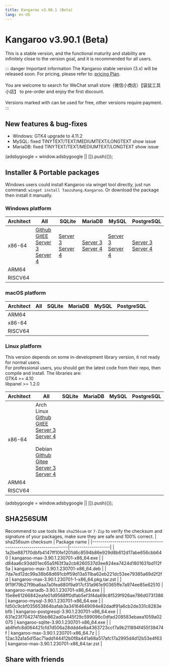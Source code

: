 ```yaml
---
title: Kangaroo v3.90.1 (Beta)
lang: en-US
---
```


# Kangaroo v3.90.1 (Beta)
This is a stable version, and the functional maturity and stability are infinitely close to the version goal, and it is recommended for all users.

::: danger Important information
The Kangaroo stable version (3.x) will be released soon. For pricing, please refer to: [pricing Plan](../document/pricing.md).<br/><br/>
You are welcome to search for WeChat small store（微信小商店）【袋鼠工具小店】 to pre-order and enjoy the first discount. <br/><br/>
Versions marked with <Badge text="Dev" /> <Badge text="Beta"/> can be used for free, other versions require payment.
:::


## New features & bug-fixes
- Windows: GTK4 upgrade to 4.11.2
- MySQL: fixed TINYTEXT/TEXT/MEDIUMTEXT/LONGTEXT show issue
- MariaDB: fixed TINYTEXT/TEXT/MEDIUMTEXT/LONGTEXT show issue

<div>
    <script2 type="text/javascript" async="true" src="https://pagead2.googlesyndication.com/pagead/js/adsbygoogle.js" />
    <ins class="adsbygoogle"
        style="display:block; text-align:center;"
        data-ad-layout="in-article"
        data-ad-format="fluid"
        data-ad-client="ca-pub-3975819313740938"
        data-ad-slot="6760827895"></ins>
    <script2 type="text/javascript">
        (adsbygoogle = window.adsbygoogle || []).push({});
    </script2>
</div>

## Installer & Portable packages
Windows users could install Kangaroo via winget tool directly, just run command: `winget install Taozuhong.Kangaroo`. Or download the package then install it manually.

### Windows platform
| Architect         | All               | SQLite            | MariaDB           | MySQL             | PostgreSQL        |
|-------------------|-------------------|-------------------|-------------------|-------------------|-------------------|
| x86-64            |[Github](https://github.com/dbkangaroo/kangaroo/releases/download/v3.90.1.230701/kangaroo-max-3.90.1.230701-x86_64.exe) <br/> [GitEE](https://gitee.com/dbkangaroo/kangaroo/releases/download/v3.90.1.230701/kangaroo-max-3.90.1.230701-x86_64.exe) <br/> [Server 3](https://kangaroo.awaysoft.com/downloads/v3.90.1.230701/kangaroo-max-3.90.1.230701-x86_64.exe) <br/> [Server 4](https://d4.injdk.cn/dbkangaroo/v3.90.1.230701/kangaroo-max-3.90.1.230701-x86_64.exe) | [Server 3](https://kangaroo.awaysoft.com/downloads/v3.90.1.230701/kangaroo-sqlite-3.90.1.230701-x86_64.exe) <br/> [Server 4](https://d4.injdk.cn/dbkangaroo/v3.90.1.230701/kangaroo-sqlite-3.90.1.230701-x86_64.exe) | [Server 3](https://kangaroo.awaysoft.com/downloads/v3.90.1.230701/kangaroo-mariadb-3.90.1.230701-x86_64.exe) <br/> [Server 4](https://d4.injdk.cn/dbkangaroo/v3.90.1.230701/kangaroo-mariadb-3.90.1.230701-x86_64.exe) | [Server 3](https://kangaroo.awaysoft.com/downloads/v3.90.1.230701/kangaroo-mysql-3.90.1.230701-x86_64.exe) <br/> [Server 4](https://d4.injdk.cn/dbkangaroo/v3.90.1.230701/kangaroo-mysql-3.90.1.230701-x86_64.exe) | [Server 3](https://kangaroo.awaysoft.com/downloads/v3.90.1.230701/kangaroo-postgresql-3.90.1.230701-x86_64.exe) <br/> [Server 4](https://d4.injdk.cn/dbkangaroo/v3.90.1.230701/kangaroo-postgresql-3.90.1.230701-x86_64.exe) |
| ARM64             | | | | | |
| RISCV64           | | | | | |

### macOS platform
| Architect         | All               | SQLite            | MariaDB           | MySQL             | PostgreSQL        |
|-------------------|-------------------|-------------------|-------------------|-------------------|-------------------|
| ARM64             | | | | | |
| x86-64            | | | | | |
| RISCV64           | | | | | |


### Linux platform
This version depends on some in-development library version, it not ready for normal users.<br/>
For professional users, you should get the latest code from their repo, then compile and install. The libraries are:<br/>
GTK4 >= 4.10 <br/>
libpanel >= 1.2.0

| Architect         | All               | SQLite            | MariaDB           | MySQL             | PostgreSQL        |
|-------------------|-------------------|-------------------|-------------------|-------------------|-------------------|
| x86-64            | Arch Linux<br/>[Github](https://github.com/dbkangaroo/kangaroo/releases/download/v3.90.1.230701/kangaroo-max-3.90.1.230701-1-x86_64.pkg.tar.zst) <br/> [GitEE](https://gitee.com/dbkangaroo/kangaroo/releases/download/v3.90.1.230701/kangaroo-max-3.90.1.230701-1-x86_64.pkg.tar.zst) <br/>[Server 3](https://kangaroo.awaysoft.com/downloads/v3.90.1.230701/kangaroo-max-3.90.1.230701-1-x86_64.pkg.tar.zst) <br/> [Server 4](https://d4.injdk.cn/dbkangaroo/v3.90.1.230701/kangaroo-max-3.90.1.230701-1-x86_64.pkg.tar.zst)<br/><br/> Debian<br/> [Github](https://github.com/dbkangaroo/kangaroo/releases/download/v3.90.1.230701/kangaroo-max-3.90.1.230701-x86_64.deb) <br/>[Gitee](https://gitee.com/dbkangaroo/kangaroo/releases/download/v3.90.1.230701/kangaroo-max-3.90.1.230701-x86_64.deb) <br/>[Server 3](https://kangaroo.awaysoft.com/downloads/v3.90.1.230701/kangaroo-max-3.90.1.230701-x86_64.deb) <br/>[Server 4](https://d4.injdk.cn/dbkangaroo/v3.90.1.230701/kangaroo-max-3.90.1.230701-x86_64.deb)| | | | |
| ARM64             | | | | | |
| RISCV64           | | | | | |

<div>
    <script2 type="text/javascript" async="true" src="https://pagead2.googlesyndication.com/pagead/js/adsbygoogle.js" />
    <ins class="adsbygoogle"
        style="display:block; text-align:center;"
        data-ad-layout="in-article"
        data-ad-format="fluid"
        data-ad-client="ca-pub-3975819313740938"
        data-ad-slot="6760827895"></ins>
    <script2 type="text/javascript">
        (adsbygoogle = window.adsbygoogle || []).push({});
    </script2>
</div>

## SHA256SUM
Recommend to use tools like `sha256sum` or `7-Zip` to verify the checksum and signature of your packages, make sure they are safe and 100% correct.
| sha256sum checksum                                               | Package name       |
|------------------------------------------------------------------|--------------------|
| 1a2be887170dbfb4147ff10fe1201d6c8594b86e929d8b612d17abe656cbb640 | kangaroo-max-3.90.1.230701-x86_64.exe           |
| d84aa6c93dd01ec65a5f63f3a2cb8260537d3ee824ea7424d1801631bd112f5a | kangaroo-max-3.90.1.230701-x86_64.deb           |
| 7da7ed12dc99a38b68d691cbff59d13a511ba62eb221dc53ee79385a69d2f2fd | kangaroo-max-3.90.1.230701-1-x86_64.pkg.tar.zst |
| 9f19f79b27f9ba6aa7a0fea680f9a917cf31a961e90365ffe7a974ee85e62510 | kangaroo-mariadb-3.90.1.230701-x86_64.exe       |
| 15e8e61266842eafe01d9568ff0dfab5ef3f4da69c8f529f926ae786d0731386 | kangaroo-mysql-3.90.1.230701-x86_64.exe         |
| fd50c9cbf035653864bafab3a34164649094e82dadf91a6cb2de331c8283ebfb | kangaroo-postgresql-3.90.1.230701-x86_64.exe    |
| 631e23f70427415bb862ad0a445f29c599096c0dfad208583ebaea1059a02075 | kangaroo-sqlite-3.90.1.230701-x86_64.exe        |
| ab6fefc8d064421cfd7d506a28ddd4e8a4363723ccf7a9b211894f455f39474f | kangaroo-max-3.90.1.230701-x86_64.7z            |
| 12ac32a1a5d15ac71add144412b0f8a441a68a517afc17a2995d4d12b53e4f63 | kangaroo-max-3.90.1.230701-x86_64.tar.zst       |

## Share with friends
<social-share :networks="['facebook', 'twitter', 'whatsapp', 'telegram', 'linkedin', 'reddit', 'line', 'skype', 'pinterest']" />
